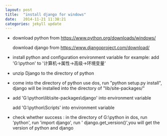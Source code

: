 ```yaml
---
layout: post
title:  "install django for windows"
date:   2014-11-21 11:38:21
categories: jekyll update
---
```


- download  python from  https://www.python.org/downloads/windows/

  download  django from  https://www.djangoproject.com/download/

- install python and configuration environment variable for example: add 'G:\python' to '计算机->属性->高级->环境变量'

- unzip Django to the directory of python

- come into the directory of python use dos, run "python setup.py install", django will be installed into the
  directory of  "lib/site-packages/"

- add 'G:\python\lib\site-packages\django' into environment variable

  add 'G:\python\Scripts' into environment variable

- check whether success : in the directory of G:\python in dos, run 'python', run 'import django',
  run ' django.get_version()',you will get the version of python and django

